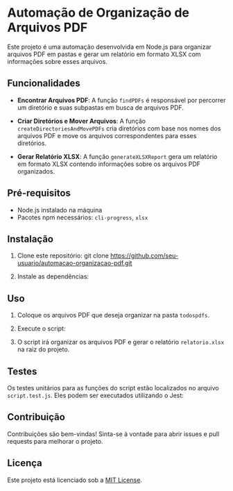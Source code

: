 # Automação de Organização de Arquivos PDF

Este projeto é uma automação desenvolvida em Node.js para organizar arquivos PDF em pastas e gerar um relatório em formato XLSX com informações sobre esses arquivos.

## Funcionalidades

- **Encontrar Arquivos PDF**: A função `findPDFs` é responsável por percorrer um diretório e suas subpastas em busca de arquivos PDF.
  
- **Criar Diretórios e Mover Arquivos**: A função `createDirectoriesAndMovePDFs` cria diretórios com base nos nomes dos arquivos PDF e move os arquivos correspondentes para esses diretórios.
  
- **Gerar Relatório XLSX**: A função `generateXLSXReport` gera um relatório em formato XLSX contendo informações sobre os arquivos PDF organizados.

## Pré-requisitos

- Node.js instalado na máquina
- Pacotes npm necessários: `cli-progress`, `xlsx`

## Instalação

1. Clone este repositório:
git clone https://github.com/seu-usuario/automacao-organizacao-pdf.git

2. Instale as dependências:


## Uso

1. Coloque os arquivos PDF que deseja organizar na pasta `todospdfs`.
2. Execute o script:

3. O script irá organizar os arquivos PDF e gerar o relatório `relatorio.xlsx` na raiz do projeto.

## Testes

Os testes unitários para as funções do script estão localizados no arquivo `script.test.js`. Eles podem ser executados utilizando o Jest:


## Contribuição

Contribuições são bem-vindas! Sinta-se à vontade para abrir issues e pull requests para melhorar o projeto.

## Licença

Este projeto está licenciado sob a [MIT License](https://opensource.org/licenses/MIT).



